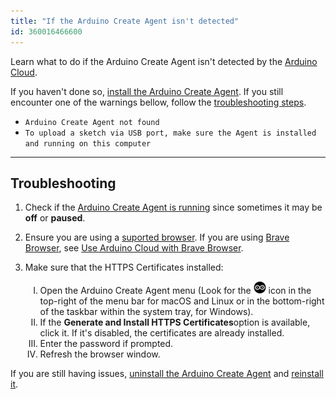 ```yaml
---
title: "If the Arduino Create Agent isn't detected"
id: 360016466600
---
```


Learn what to do if the Arduino Create Agent isn't detected by the [Arduino Cloud](https://cloud.arduino.cc/). 

If you haven't done so, [install the Arduino Create Agent](https://create.arduino.cc/getting-started/plugin/welcome). If you still encounter one of the warnings bellow, follow the [troubleshooting steps](#troubleshooting). 

  * `Arduino Create Agent not found`
  * `To upload a sketch via USB port, make sure the Agent is installed and running on this computer` 

---

<a id="troubleshooting"></a>

## Troubleshooting 

1. Check if the [Arduino Create Agent is running](https://support.arduino.cc/hc/en-us/articles/4980687506844-Check-if-the-Arduino-Create-Agent-is-installed-and-running) since sometimes it may be **off** or **paused**.

2. Ensure you are using a [suported browser](https://support.arduino.cc/hc/en-us/articles/360020454099-What-browsers-are-supported-by-the-Web-Editor-). If you are using [Brave Browser](https://brave.com/), see [Use Arduino Cloud with Brave Browser](https://support.arduino.cc/hc/en-us/articles/10482021304988-Use-Arduino-Cloud-with-Brave-Browser).

3. Make sure that the HTTPS Certificates installed:
    <ol type="I">
      <li>Open the Arduino Create Agent menu (Look for the <img src="img/create-agent-logo-mac.png" alt="Arduino Create Agent icon"> icon in the top-right of the menu bar for macOS and Linux or in the bottom-right of the taskbar within the system tray, for Windows).</li>
      <li>If the <b>Generate and Install HTTPS Certificates</b>option is available, click it. If it's disabled, the certificates are already installed.</li>
      <li>Enter the password if prompted.</li>
      <li>Refresh the browser window.</li>
    </ol>

If you are still having issues, [uninstall the Arduino Create Agent](https://support.arduino.cc/hc/en-us/articles/360014869840) and [reinstall it](https://create.arduino.cc/getting-started/plugin/welcome).
